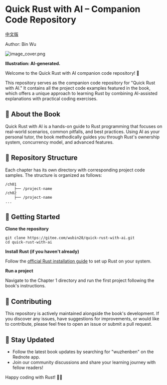 # Quick Rust with AI – Companion Code Repository

[中文版](README_zh.md)

Author: Bin Wu

![image_cover.png](./image-cover.png)

**Illustration: AI-generated.**

Welcome to the Quick Rust with AI companion code repository! 🚀

This repository serves as the companion code repository for "Quick Rust with AI." It contains all the project code examples featured in the book, which offers a unique approach to learning Rust by combining AI-assisted explanations with practical coding exercises.

## **📖 About the Book**

Quick Rust with AI is a hands-on guide to Rust programming that focuses on real-world scenarios, common pitfalls, and best practices. Using AI as your personal tutor, the book methodically guides you through Rust's ownership system, concurrency model, and advanced features.

## **📂 Repository Structure**

Each chapter has its own directory with corresponding project code samples. The structure is organized as follows:

```
/ch01
    ├── /project-name
/ch02
    ├── /project-name
...

```

## **🚀 Getting Started**

**Clone the repository**

```
git clone https://gitee.com/wubin28/quick-rust-with-ai.git
cd quick-rust-with-ai
```

**Install Rust (if you haven't already)**

Follow the [official Rust installation guide](https://www.rust-lang.org/tools/install) to set up Rust on your system.

**Run a project**

Navigate to the Chapter 1 directory and run the first project following the book's instructions.

## **🤝 Contributing**

This repository is actively maintained alongside the book's development. If you discover any issues, have suggestions for improvements, or would like to contribute, please feel free to open an issue or submit a pull request.

## **📢 Stay Updated**

- Follow the latest book updates by searching for "wuzhenben" on the Rednote app.
- Join our community discussions and share your learning journey with fellow readers!

Happy coding with Rust! 🦀✨